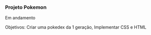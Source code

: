 ### Projeto Pokemon

Em andamento

Objetivos:
Criar uma pokedex da 1 geração, 
Implementar CSS e HTML
